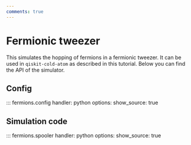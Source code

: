 ```yaml
---
comments: true
---
```


# Fermionic tweezer

This simulates the hopping of fermions in a fermionic tweezer. It can be used in `qiskit-cold-atom` as described in this tutorial. Below you can find the API of the simulator.

## Config

::: fermions.config
    handler: python 
    options:
      show_source: true


## Simulation code

::: fermions.spooler
    handler: python 
    options:
      show_source: true